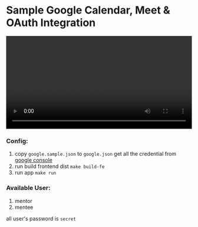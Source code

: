 # Sample Google Calendar, Meet & OAuth Integration

<video width="100%" controls>
  <source src="./assets/sr.mp4" type="video/mp4">
</video>

### Config:

1. copy `google.sample.json` to `google.json` get all the credential from [google console ](https://console.cloud.google.com/apis/credentials)
2. run build frontend dist `make build-fe`
3. run app `make run`

### Available User:

1. mentor
2. mentee

all user's password is `secret`
